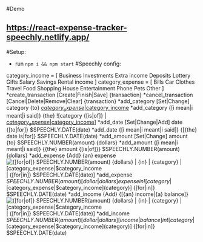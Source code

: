 #Demo
## https://react-expense-tracker-speechly.netlify.app/

#Setup:

- run `npm i && npm start`
  #Speechly config:

category_income = [
Business
Investments
Extra income
Deposits
Lottery
Gifts
Salary
Savings
Rental income
]
category_expense = [
Bills
Car
Clothes
Travel
Food
Shopping
House
Entertainment
Phone
Pets
Other
]
*create_transaction [Create|Finish|Save] {transaction}
*cancel_transaction [Cancel|Delete|Remove|Clear] {transaction}
*add_category [Set|Change] category {to} [$category_expense|$category_income](category)
*add_category {[i mean|i meant|i said]} {the} ![category {[is|of]} | [$category_expense|$category_income](category)]
*add_date [Set|Change|Add] date {[to|for]} $SPEECHLY.DATE(date)
*add_date {[i mean|i meant|i said]} {[{the} date is|for]} $SPEECHLY.DATE(date)
*add_amount [Set|Change] amount {to} $SPEECHLY.NUMBER(amount) {dollars}
*add_amount {[i mean|i meant|i said]} {{the} amount {[is|of]}} $SPEECHLY.NUMBER(amount) {dollars}
*add_expense {Add} {an} expense ![{[for|of]} $SPEECHLY.NUMBER(amount) {dollars} | {in} | {category} | [$category_expense|$category_income](category) | {[for|in]} $SPEECHLY.DATE(date)]
*add_expense $SPEECHLY.NUMBER(amount) {[dollar|dollars]} expense {in} ![{category} | [$category_expense|$category_income](category)] {[for|in]} $SPEECHLY.DATE(date)
*add_income {Add} {[{an} income|{a} balance]} ![{[for|of]} $SPEECHLY.NUMBER(amount) {dollars} | {in} | {category} | [$category_expense|$category_income](category) | {[for|in]} $SPEECHLY.DATE(date)]
*add_income $SPEECHLY.NUMBER(amount) {[dollar|dollars]} [income|balance] {in} ![{category} | [$category_expense|$category_income](category)] {[for|in]} $SPEECHLY.DATE(date)
